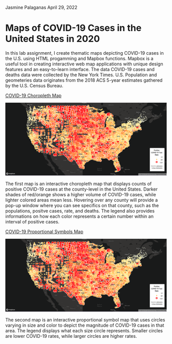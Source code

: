 Jasmine Palaganas
April 29, 2022
# Maps of COVID-19 Cases in the United States in 2020

In this lab assignment, I create thematic maps depicting COVID-19 cases in the U.S. using HTML progamming and Mapbox functions. Mapbox is a useful tool in creating interactive web map applications with unique design features and an easy-to-learn interface. The data COVID-19 cases and deaths data were collected by the New York Times. U.S. Population and geometeries data originates from the 2018 ACS 5-year estimates gathered by the U.S. Census Bureau.


[COVID-19 Choropleth Map](https://jpalag.github.io/covidmaps2020/map1.html)

![Map 1](img/map1.png)


The first map is an interactive choropleth map that displays counts of positive COVID-19 cases at the county-level in the United States. Darker shades of red/orange shows a higher volume of COVID-19 cases, while lighter colored areas mean less. Hovering over any county will provide a pop-up window where you can see specifics on that county, such as the populations, positve cases, rate, and deaths. The legend also provides informations on how each color represents a certain number within an interval of positive cases. 

[COVID-19 Proportional Symbols Map](https://jpalag.github.io/covidmaps2020/map2.html)

![Map 1](img/map1.png)

The second map is an interactive proportional symbol map that uses circles varying in size and color to depict the magnitude of COVID-19 cases in that area. The legend displays what each size circle represents. Smaller circles are lower COVID-19 rates, while larger circles are higher rates. 


